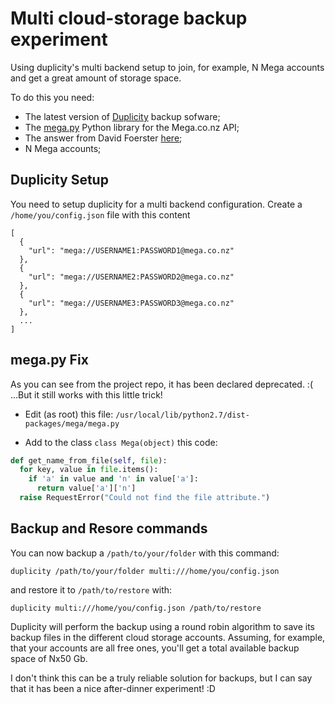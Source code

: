 # Multi cloud-storage backup experiment
Using duplicity's multi backend setup to join, for example, N Mega accounts and get a great amount of storage space.

To do this you need:
- The  latest version of [Duplicity](http://duplicity.nongnu.org/) backup sofware;
- The [mega.py](https://github.com/richardasaurus/mega.py) Python library for the Mega.co.nz API;
- The answer from David Foerster [here](http://askubuntu.com/questions/459792/mega-object-has-no-attribute-get-name-from-file-when-writing-files-to-mega);
- N Mega accounts;

## Duplicity Setup
You need to setup duplicity for a multi backend configuration.
Create a `/home/you/config.json` file with this content
```
[
  {
    "url": "mega://USERNAME1:PASSWORD1@mega.co.nz"
  },
  {
    "url": "mega://USERNAME2:PASSWORD2@mega.co.nz"
  },
  {
    "url": "mega://USERNAME3:PASSWORD3@mega.co.nz"
  },
  ...
]
```

## mega.py Fix
As you can see from the project repo, it has been declared deprecated. :(
...But it still works with this little trick!

- Edit (as root) this file: `/usr/local/lib/python2.7/dist-packages/mega/mega.py`

- Add to the class `class Mega(object)` this code:
```python
def get_name_from_file(self, file):
  for key, value in file.items():
    if 'a' in value and 'n' in value['a']:
      return value['a']['n']
  raise RequestError("Could not find the file attribute.")
```

## Backup and Resore commands
You can now backup a `/path/to/your/folder` with this command:
```
duplicity /path/to/your/folder multi:///home/you/config.json
```
and restore it to `/path/to/restore` with:

```
duplicity multi:///home/you/config.json /path/to/restore
```

Duplicity will perform the backup using a round robin algorithm to save its backup files in the different cloud storage accounts. Assuming, for example, that your accounts are all free ones, you'll get a total available backup space of Nx50 Gb.

I don't think this can be a truly reliable solution for backups, but I can say that it has been a nice after-dinner experiment! :D
